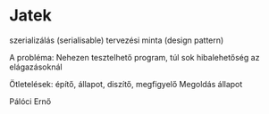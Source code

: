 # Jatek
szerializálás (serialisable)
tervezési minta (design pattern)

A probléma:
Nehezen tesztelhető program, túl sok hibalehetőség az elágazásoknál

Ötletelések:
 építő, állapot, diszítő, megfigyelő
Megoldás
	állapot

Pálóci Ernő
